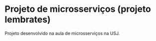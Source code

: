 # Projeto de microsserviços (projeto lembrates)
Projeto desenvolvido na aula de microsserviços na USJ.

